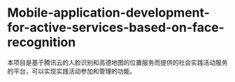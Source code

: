 # Mobile-application-development-for-active-services-based-on-face-recognition
本项目是基于腾讯云的人脸识别和高德地图的位置服务而提供的社会实践活动服务的平台，可以实现实践活动参加和管理的功能。
